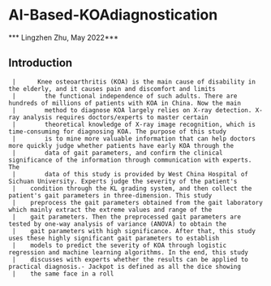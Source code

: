 # AI-Based-KOAdiagnostication

*** Lingzhen Zhu, May 2022***

## Introduction

     |      Knee osteoarthritis (KOA) is the main cause of disability in the elderly, and it causes pain and discomfort and limits
     |        the functional independence of such adults. There are hundreds of millions of patients with KOA in China. Now the main
     |        method to diagnose KOA largely relies on X-ray detection. X-ray analysis requires doctors/experts to master certain
     |        theoretical knowledge of X-ray image recognition, which is time-consuming for diagnosing KOA. The purpose of this study
     |        is to mine more valuable information that can help doctors more quickly judge whether patients have early KOA through the
     |        data of gait parameters, and confirm the clinical significance of the information through communication with experts. The
     |        data of this study is provided by West China Hospital of Sichuan University. Experts judge the severity of the patient's
     |    condition through the KL grading system, and then collect the patient's gait parameters in three-dimension. This study
     |    preprocess the gait parameters obtained from the gait laboratory which mainly extract the extreme values and range of the
     |    gait parameters. Then the preprocessed gait parameters are tested by one-way analysis of variance (ANOVA) to obtain the
     |    gait parameters with high significance. After that, this study uses these highly significant gait parameters to establish
     |    models to predict the severity of KOA through logistic regression and machine learning algorithms. In the end, this study
     |    discusses with experts whether the results can be applied to practical diagnosis.- Jackpot is defined as all the dice showing
     |    the same face in a roll
    
